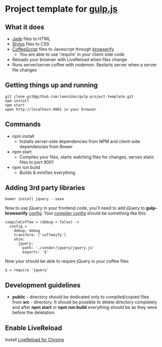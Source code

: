 # Project template for [gulp.js](http://gulpjs.com/)

## What it does
* [Jade](jade-lang.com) files to HTML
* [Stylus](http://learnboost.github.io/stylus) files to CSS
* [CoffeeScript](http://coffeescript.org/) files to Javascript through [browserify](http://browserify.org/)
    * You are able to use 'require' in your client-side code
* Reloads your browser with LiveReload when files change
* Runs server/server.coffee with nodemon. Restarts server when a server file changes

## Getting things up and running

    git clone git@github.com:leonidas/gulp-project-template.git
    npm install
    npm start
    open http://localhost:9001 in your browser

## Commands
* npm install
    * Installs server-side dependencies from NPM and client-side dependencies from Bower
* npm start
    * Compiles your files, starts watching files for changes, serves static files to port 9001
* npm run build
    * Builds & minifies everything

## Adding 3rd party libraries
    bower install jquery --save

Now to use jQuery in your frontend code, you'll need to add jQuery to **gulp-browserify** [config](https://github.com/deepak1556/gulp-browserify#browserify-shim). Your [compiler config](https://github.com/leonidas/gulp-project-template/blob/master/gulpfile.coffee#L17-L19) should be something like this:

    compileCoffee = (debug = false) ->
      config =
        debug: debug
        transform: ['coffeeify']
        shim:
          jquery:
            path: './vendor/jquery/jquery.js'
            exports: '$'

Now your should be able to require jQuery in your coffee files

    $ = require 'jquery'


## Development guidelines
* **public** - directory should be dedicated only to compiled/copied files from **src** - directory.
  It should be possible to delete directory completely and after **npm start** or **npm run build** everything should be as they were before the deletation.

## Enable LiveReload
Install [LiveReload for Chrome](https://chrome.google.com/webstore/detail/livereload/jnihajbhpnppcggbcgedagnkighmdlei?hl=en)
